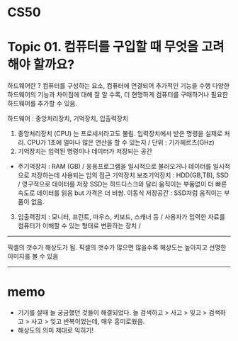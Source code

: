 # CS50
# Topic 01. 컴퓨터를 구입할 때 무엇을 고려해야 할까요?



하드웨어란 ?
컴퓨터를 구성하는 요소, 컴퓨터에 연결되어 추가적인 기능을 수행
다양한 하드웨어의 기능과 차이점에 대해 잘 알 수록, 더 현명하게 컴퓨터를 구매하거나 필요한 하드웨어를 추가할 수 있음.

하드웨어 : 중앙처리장치, 기억장치, 입출력장치

1. 중앙처리장치 (CPU) 는 프로세서라고도 불림. 입력장치에서 받은 명령을 실제로 처리.
CPU가 1초에 얼마나 많은 연산을 할 수 있는지 / 단위 : 기가헤르츠(GHz)
2. 기억장치는 입력된 명령이나 데이터가 저장되는 공간
- 주기억장치 : RAM (GB) / 응용프로그램을 일시적으로 불러오거나 데이터를 일시적으로 저장하는데 사용되는 임의 접근 기억장치
보조기억장치 : HDD(GB,TB), SSD / 영구적으로 데이터를 저장 SSD는 하드디스크와 달리 움직이는 부품없이 더 빠른 속도로 데이터를 읽음 but 가격은 더 비쌈.
이동식 저장공간 : SSD처럼 움직이는 부품이 없음. 
3. 입출력장치 : 모니터, 프린트, 마우스, 키보드, 스캐너 등 / 사용자가 입력한 자료를 컴퓨터가 이해할 수 있는 형태로 변환하는 장치 / 
---

픽셀의 갯수가 해상도가 됨. 픽셀의 갯수가 많으면 많을수록 해상도는 높아지고 선명한 이미지를 볼 수 있음

---
# memo
* 기기를 살때 늘 궁금했던 것들이 해결되었다. 늘 검색하고 > 사고 > 잊고 > 검색하고 > 사고 > 잊고 반복이었는데, 매우 흥미로웠음. 
* 해상도의 의미 제대로 익히기! 

